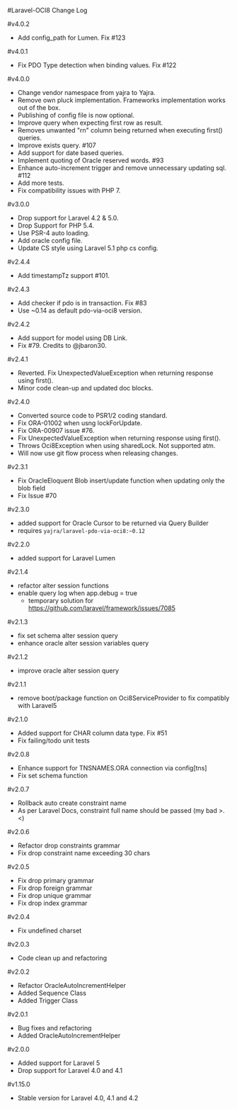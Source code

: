 #Laravel-OCI8 Change Log

#v4.0.2
- Add config_path for Lumen. Fix #123

#v4.0.1
- Fix PDO Type detection when binding values. Fix #122

#v4.0.0
- Change vendor namespace from yajra to Yajra.
- Remove own pluck implementation. Frameworks implementation works out of the box.
- Publishing of config file is now optional.
- Improve query when expecting first row as result.
- Removes unwanted "rn" column being returned when executing first() queries.
- Improve exists query. #107
- Add support for date based queries.
- Implement quoting of Oracle reserved words. #93
- Enhance auto-increment trigger and remove unnecessary updating sql. #112
- Add more tests.
- Fix compatibility issues with PHP 7.

#v3.0.0
- Drop support for Laravel 4.2 & 5.0.
- Drop Support for PHP 5.4.
- Use PSR-4 auto loading.
- Add oracle config file.
- Update CS style using Laravel 5.1 php cs config.

#v2.4.4
- Add timestampTz support #101.

#v2.4.3
- Add checker if pdo is in transaction. Fix #83
- Use ~0.14 as default pdo-via-oci8 version.

#v2.4.2
- Add support for model using DB Link.
- Fix #79. Credits to @jbaron30.

#v2.4.1
- Reverted. Fix UnexpectedValueException when returning response using first().
- Minor code clean-up and updated doc blocks.

#v2.4.0
- Converted source code to PSR1/2 coding standard.
- Fix ORA-01002 when usng lockForUpdate.
- Fix ORA-00907 issue #76.
- Fix UnexpectedValueException when returning response using first().
- Throws Oci8Exception when using sharedLock. Not supported atm.
- Will now use git flow process when releasing changes.

#v2.3.1
- Fix OracleEloquent Blob insert/update function when updating only the blob field
- Fix Issue #70

#v2.3.0
- added support for Oracle Cursor to be returned via Query Builder
- requires `yajra/laravel-pdo-via-oci8:~0.12`

#v2.2.0
- added support for Laravel Lumen

#v2.1.4
- refactor alter session functions
- enable query log when app.debug = true
	- temporary solution for https://github.com/laravel/framework/issues/7085

#v2.1.3
- fix set schema alter session query
- enhance oracle alter session variables query

#v2.1.2
- improve oracle alter session query

#v2.1.1
- remove boot/package function on Oci8ServiceProvider to fix compatibly with Laravel5

#v2.1.0
- Added support for CHAR column data type. Fix #51
- Fix failing/todo unit tests

#v2.0.8
- Enhance support for TNSNAMES.ORA connection via config[tns]
- Fix set schema function

#v2.0.7
- Rollback auto create constraint name
- As per Laravel Docs, constraint full name should be passed (my bad >.<)

#v2.0.6
- Refactor drop constraints grammar
- Fix drop constraint name exceeding 30 chars

#v2.0.5
- Fix drop primary grammar
- Fix drop foreign grammar
- Fix drop unique grammar
- Fix drop index grammar

#v2.0.4
- Fix undefined charset

#v2.0.3
- Code clean up and refactoring

#v2.0.2
- Refactor OracleAutoIncrementHelper
- Added Sequence Class
- Added Trigger Class

#v2.0.1
- Bug fixes and refactoring
- Added OracleAutoIncrementHelper

#v2.0.0
- Added support for Laravel 5
- Drop support for Laravel 4.0 and 4.1

#v1.15.0
- Stable version for Laravel 4.0, 4.1 and 4.2

